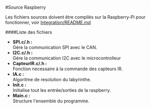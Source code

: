 #Source Raspberry

Les fichiers sources doivent être compilés sur la Raspberry-Pi pour fonctionner, voir [Integration/README.md](../../Integration/README.md)

####Liste des fichiers  
  * **SPI.c/.h :**  
    Gére la communication SPI avec le CAN.
  * **I2C.c/.h :**  
    Gére la communication I2C avec le microcontrolleur
  * **CapteurIR.c/.h :**  
    Fonction necessaire à la commande des capteurs IR.
  * **IA.c :**  
    Algoritme de resolution du labyrinthe.
  * **Init.c :**  
    Initialise tout les entrée/sorties de la raspberry.
  * **Main.c :**  
    Structure l'ensemble du programme.

